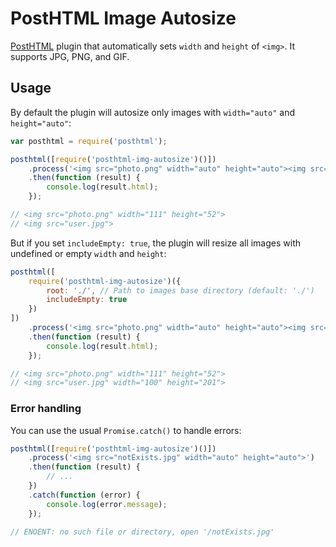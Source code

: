 # PostHTML Image Autosize

[PostHTML](https://github.com/posthtml/posthtml) plugin that automatically sets `width` and `height` of `<img>`.
It supports JPG, PNG, and GIF.


## Usage
By default the plugin will autosize only images with `width="auto"` and `height="auto"`:

```js
var posthtml = require('posthtml');

posthtml([require('posthtml-img-autosize')()])
    .process('<img src="photo.png" width="auto" height="auto"><img src="user.jpg">')
    .then(function (result) {
        console.log(result.html);
    });

// <img src="photo.png" width="111" height="52">
// <img src="user.jpg">
```


But if you set `includeEmpty: true`, the plugin will resize all images with undefined or empty `width` and `height`:
```js
posthtml([
    require('posthtml-img-autosize')({
        root: './', // Path to images base directory (default: './')
        includeEmpty: true
    })
])
    .process('<img src="photo.png" width="auto" height="auto"><img src="user.jpg">')
    .then(function (result) {
        console.log(result.html);
    });

// <img src="photo.png" width="111" height="52">
// <img src="user.jpg" width="100" height="201">
```




### Error handling
You can use the usual `Promise.catch()` to handle errors:

```js
posthtml([require('posthtml-img-autosize')()])
    .process('<img src="notExists.jpg" width="auto" height="auto">')
    .then(function (result) {
        // ...
    })
    .catch(function (error) {
        console.log(error.message);
    });

// ENOENT: no such file or directory, open '/notExists.jpg'
```
